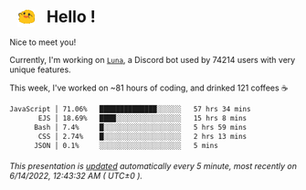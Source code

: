 <h1>   <img src="./spoinky.gif" style="vertical-align:middle;" width="30px">   Hello ! </h1>

Nice to meet you!

Currently, I'm working on <a href='https://github.com/Asgarrrr/Luna'>`Luna`</a>, a Discord bot used by 74214 users with very unique features.

This week, I've worked on ~81 hours of coding, and drinked 121 coffees ☕

```
JavaScript │ 71.06%   ██████████████░░░░░░   57 hrs 34 mins
       EJS │ 18.69%   ████░░░░░░░░░░░░░░░░   15 hrs 8 mins
      Bash │ 7.4%     █░░░░░░░░░░░░░░░░░░░   5 hrs 59 mins
       CSS │ 2.74%    █░░░░░░░░░░░░░░░░░░░   2 hrs 13 mins
      JSON │ 0.1%     ░░░░░░░░░░░░░░░░░░░░   5 mins
```

###### This presentation is [updated](https://github.com/Asgarrrr) automatically every 5 minute, most recently on 6/14/2022, 12:43:32 AM ( UTC±0 ).